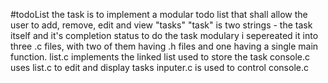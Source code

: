 #todoList
the task is to implement a modular todo list that shall allow the user to add, remove, edit and view "tasks"
"task" is two strings - the task itself and it's completion status
to do the task modulary i sepereated it into three .c files, with two of them having .h files and one having a single main function.
list.c implements the linked list used to store the task
console.c uses list.c to edit and display tasks
inputer.c is used to control console.c
